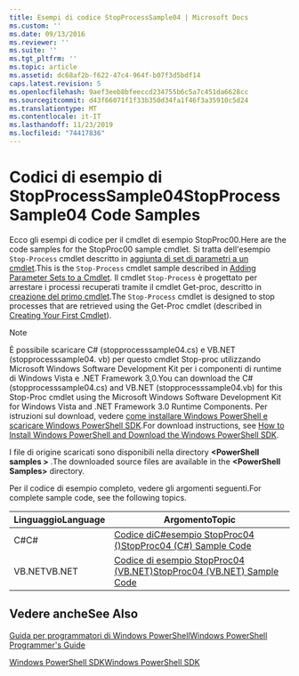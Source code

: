 ```yaml
---
title: Esempi di codice StopProcessSample04 | Microsoft Docs
ms.custom: ''
ms.date: 09/13/2016
ms.reviewer: ''
ms.suite: ''
ms.tgt_pltfrm: ''
ms.topic: article
ms.assetid: dc68af2b-f622-47c4-964f-b07f3d5bdf14
caps.latest.revision: 5
ms.openlocfilehash: 9aef3eeb8bfeeccd234755b6c5a7c451da6628cc
ms.sourcegitcommit: d43f66071f1f33b350d34fa1f46f3a35910c5d24
ms.translationtype: MT
ms.contentlocale: it-IT
ms.lasthandoff: 11/23/2019
ms.locfileid: "74417836"
---
```

# <a name="stopprocesssample04-code-samples"></a><span data-ttu-id="0d410-102">Codici di esempio di StopProcessSample04</span><span class="sxs-lookup"><span data-stu-id="0d410-102">StopProcessSample04 Code Samples</span></span>

<span data-ttu-id="0d410-103">Ecco gli esempi di codice per il cmdlet di esempio StopProc00.</span><span class="sxs-lookup"><span data-stu-id="0d410-103">Here are the code samples for the StopProc00 sample cmdlet.</span></span> <span data-ttu-id="0d410-104">Si tratta dell'esempio `Stop-Process` cmdlet descritto in [aggiunta di set di parametri a un cmdlet](../cmdlet/adding-parameter-sets-to-a-cmdlet.md).</span><span class="sxs-lookup"><span data-stu-id="0d410-104">This is the `Stop-Process` cmdlet sample described in [Adding Parameter Sets to a Cmdlet](../cmdlet/adding-parameter-sets-to-a-cmdlet.md).</span></span> <span data-ttu-id="0d410-105">Il cmdlet `Stop-Process` è progettato per arrestare i processi recuperati tramite il cmdlet Get-proc, descritto in [creazione del primo cmdlet](../cmdlet/creating-a-cmdlet-without-parameters.md).</span><span class="sxs-lookup"><span data-stu-id="0d410-105">The `Stop-Process` cmdlet is designed to stop processes that are retrieved using the Get-Proc cmdlet (described in [Creating Your First Cmdlet](../cmdlet/creating-a-cmdlet-without-parameters.md)).</span></span>

> [!NOTE]
> <span data-ttu-id="0d410-106">È possibile scaricare C# (stopprocesssample04.cs) e VB.NET (stopprocesssample04. vb) per questo cmdlet Stop-proc utilizzando Microsoft Windows Software Development Kit per i componenti di runtime di Windows Vista e .NET Framework 3,0.</span><span class="sxs-lookup"><span data-stu-id="0d410-106">You can download the C# (stopprocesssample04.cs) and VB.NET (stopprocesssample04.vb) for this Stop-Proc cmdlet using the Microsoft Windows Software Development Kit for Windows Vista and .NET Framework 3.0 Runtime Components.</span></span> <span data-ttu-id="0d410-107">Per istruzioni sul download, vedere [come installare Windows PowerShell e scaricare Windows PowerShell SDK](/powershell/scripting/developer/installing-the-windows-powershell-sdk).</span><span class="sxs-lookup"><span data-stu-id="0d410-107">For download instructions, see [How to Install Windows PowerShell and Download the Windows PowerShell SDK](/powershell/scripting/developer/installing-the-windows-powershell-sdk).</span></span>
>
> <span data-ttu-id="0d410-108">I file di origine scaricati sono disponibili nella directory **\<PowerShell samples >** .</span><span class="sxs-lookup"><span data-stu-id="0d410-108">The downloaded source files are available in the **\<PowerShell Samples>** directory.</span></span>

<span data-ttu-id="0d410-109">Per il codice di esempio completo, vedere gli argomenti seguenti.</span><span class="sxs-lookup"><span data-stu-id="0d410-109">For complete sample code, see the following topics.</span></span>

|<span data-ttu-id="0d410-110">Linguaggio</span><span class="sxs-lookup"><span data-stu-id="0d410-110">Language</span></span>|<span data-ttu-id="0d410-111">Argomento</span><span class="sxs-lookup"><span data-stu-id="0d410-111">Topic</span></span>|
|--------------|-----------|
|<span data-ttu-id="0d410-112">C#</span><span class="sxs-lookup"><span data-stu-id="0d410-112">C#</span></span>|[<span data-ttu-id="0d410-113">Codice diC#esempio StopProc04 ()</span><span class="sxs-lookup"><span data-stu-id="0d410-113">StopProc04 (C#) Sample Code</span></span>](./stopprocesssample04-csharp-sample-code.md)|
|<span data-ttu-id="0d410-114">VB.NET</span><span class="sxs-lookup"><span data-stu-id="0d410-114">VB.NET</span></span>|[<span data-ttu-id="0d410-115">Codice di esempio StopProc04 (VB.NET)</span><span class="sxs-lookup"><span data-stu-id="0d410-115">StopProc04 (VB.NET) Sample Code</span></span>](./stopprocesssample04-vb-net-sample-code.md)|

## <a name="see-also"></a><span data-ttu-id="0d410-116">Vedere anche</span><span class="sxs-lookup"><span data-stu-id="0d410-116">See Also</span></span>

[<span data-ttu-id="0d410-117">Guida per programmatori di Windows PowerShell</span><span class="sxs-lookup"><span data-stu-id="0d410-117">Windows PowerShell Programmer's Guide</span></span>](./windows-powershell-programmer-s-guide.md)

[<span data-ttu-id="0d410-118">Windows PowerShell SDK</span><span class="sxs-lookup"><span data-stu-id="0d410-118">Windows PowerShell SDK</span></span>](../windows-powershell-reference.md)
